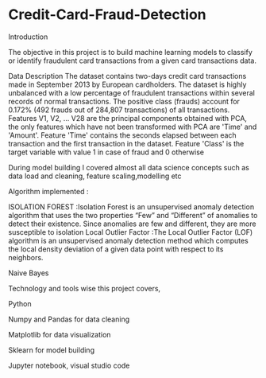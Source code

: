 # Credit-Card-Fraud-Detection
Introduction

The objective in this project is to build machine learning models to classify or identify fraudulent card transactions from a given card transactions data.

Data Description
The dataset contains two-days credit card transactions made in September 2013 by European cardholders. The dataset is highly unbalanced with a low percentage of fraudulent transactions within several records of normal transactions. The positive class (frauds) account for 0.172% (492 frauds out of 284,807 transactions) of all transactions.
Features V1, V2, ... V28 are the principal components obtained with PCA, the only features which have not been transformed with PCA are 'Time' and 'Amount'. Feature 'Time' contains the seconds elapsed between each transaction and the first transaction in the dataset. Feature 'Class' is the target variable with value 1 in case of fraud and 0 otherwise


During model building I covered almost all data science concepts such as data load and cleaning, feature scaling,modelling  etc

Algorithm implemented :

ISOLATION FOREST :Isolation Forest is an unsupervised anomaly detection algorithm that uses the two properties “Few” and “Different” of anomalies to detect their existence. Since anomalies are few and different, they are more susceptible to isolation
Local Outlier Factor :The Local Outlier Factor (LOF) algorithm is an unsupervised anomaly detection method which computes the local density deviation of a given data point with respect to its neighbors.

Naive Bayes

Technology and tools wise this project covers,

Python

Numpy and Pandas for data cleaning

Matplotlib for data visualization

Sklearn for model building

Jupyter notebook, visual studio code


